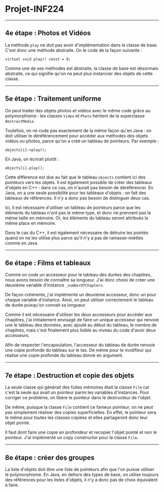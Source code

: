 # Projet-INF224

---

## 4e étape : Photos et Vidéos

La méthode `play` ne doit pas avoir d'implémentation dans la classe de base. C'est donc une méthode abstraite. On le code de la façon suivante :

`virtual void play() const = 0;`

Comme une de ses méthodes est abstraite, la classe de base est désormais abstraite, ce qui signifie qu'on ne peut plus instancier des objets de cette classe.

---

## 5e étape : Traitement uniforme

On peut traiter des objets photos et vidéos avec le même code grâce au polymorphisme : les classes `Video` et `Photo` héritent de la superclasse `AbstractMedia`.

Toutefois, on ne code pas exactement de la même façon qu'en Java : on doit utiliser le déréférencement pour accéder aux méthodes des objets vidéos ou photos, parce qu'on a créé un tableau de pointeurs. Par exemple :

`objects[i]->play();`

En Java, on écrirait plutôt :

`objects[i].play();`

Cette différence est due au fait que le tableau `objects` contient ici des pointeurs vers les objets. Il est également possible de créer des tableaux d'objets en C++ : dans ce cas, on n'aurait pas besoin de déréférencer. En Java, on a une seule possibilité pour les tableaux d'objets : on fait des tableaux de références. Il n'y a donc pas besoin de distinguer deux cas.

Ici, il est nécessaire d'utiliser un tableau de pointeurs parce que les éléments du tableau n'ont pas le même type, et donc ne prennent pas la même taille en mémoire. Or, les éléments du tableau seront attribués la même place en mémoire.

Dans le cas du C++, il est également nécessaire de détruire les pointés quand on ne les utilise plus parce qu'il n'y a pas de ramasse-miettes comme en Java.

---

## 6e étape : Films et tableaux

Comme on code un accesseur pour le tableau des durées des chapitres, nous avons besoin de connaître sa longueur. J'ai donc choisi de créer une deuxième variable d'instance `_numberOfChapters`.

De façon cohérente, j'ai implémenté un deuxième accesseur, donc un pour chaque variable d'instance. Ainsi, on peut utiliser correctement le tableau de durée puisqu'on connait sa longueur.

Comme il est nécessaire d'utiliser les deux accesseurs pour accéder aux chapitres, j'ai initialement envisagé de faire un unique accesseur qui renvoie une le tableau des données, avec ajouté au début du tableau, le nombre de chapitres, mais c'est finalement plus lisible au niveau du code d'avoir deux accesseurs.

Afin de respecter l'encapsulation, l'accesseur du tableau de durée renvoie une copie profonde du tableau sur le tas.
De même pour le modifieur qui réalise une copie profonde du tableau donné en argument.

---

## 7e étape : Destruction et copie des objets

La seule classe qui générait des fuites mémoires était la classe `Film` car c'est la seule qui avait un pointeur parmi les variables d'instances. Pour corriger ce problème, on libère le pointeur dans le destructeur de l'objet.

De même, puisque la classe `Film` contient ce fameux pointeur, on ne peut pas simplement réaliser des copies superficielles. En effet, le pointeur sera le même pour toutes les classes copiées  et elles partageront donc leur objet pointé. 

Il faut dont faire une copie en profondeur et recopier l'objet pointé et non le pointeur. J'ai implémenté un copy constructor pour la classe `Film`.

---

## 8e étape : créer des groupes

La liste d'objets doit être une liste de pointeurs afin que l'on puisse utiliser le polymorphisme. En Java, en dehors des types de base, on utilise toujours des références pour les listes d'objets, il n'y a donc pas de choix équivalent à faire.